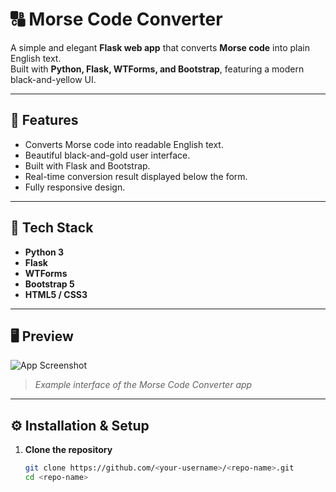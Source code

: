 # 🔠 Morse Code Converter

A simple and elegant **Flask web app** that converts **Morse code** into plain English text.  
Built with **Python, Flask, WTForms, and Bootstrap**, featuring a modern black-and-yellow UI.

---

## 🚀 Features
- Converts Morse code into readable English text.
- Beautiful black-and-gold user interface.
- Built with Flask and Bootstrap.
- Real-time conversion result displayed below the form.
- Fully responsive design.

---

## 🧩 Tech Stack
- **Python 3**
- **Flask**
- **WTForms**
- **Bootstrap 5**
- **HTML5 / CSS3**

---

## 🖥️ Preview
![App Screenshot](screenshot.png)
> _Example interface of the Morse Code Converter app_

---

## ⚙️ Installation & Setup

1. **Clone the repository**
   ```bash
   git clone https://github.com/<your-username>/<repo-name>.git
   cd <repo-name>
